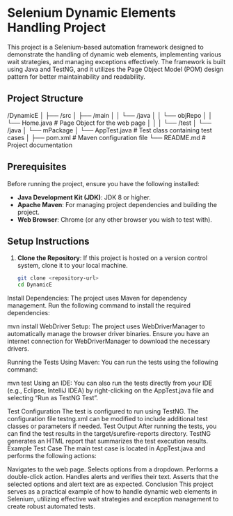 # Selenium Dynamic Elements Handling Project

This project is a Selenium-based automation framework designed to demonstrate the handling of dynamic web elements, implementing various wait strategies, and managing exceptions effectively. The framework is built using Java and TestNG, and it utilizes the Page Object Model (POM) design pattern for better maintainability and readability.

## Project Structure

 /DynamicE
│
├── /src
│ ├── /main
│ │ └── /java
│ │ └── objRepo
│ │ └── Home.java # Page Object for the web page
│ │
│ └── /test
│ └── /java
│ └── mPackage
│ └── AppTest.java # Test class containing test cases
│
├── pom.xml # Maven configuration file
└── README.md # Project documentation
## Prerequisites

Before running the project, ensure you have the following installed:

- **Java Development Kit (JDK)**: JDK 8 or higher.
- **Apache Maven**: For managing project dependencies and building the project.
- **Web Browser**: Chrome (or any other browser you wish to test with).

## Setup Instructions

1. **Clone the Repository**: If this project is hosted on a version control system, clone it to your local machine.

   ```bash
   git clone <repository-url>
   cd DynamicE
Install Dependencies: The project uses Maven for dependency management. Run the following command to install the required dependencies:

mvn install
WebDriver Setup: The project uses WebDriverManager to automatically manage the browser driver binaries. Ensure you have an internet connection for WebDriverManager to download the necessary drivers.

Running the Tests
Using Maven: You can run the tests using the following command:

mvn test
Using an IDE: You can also run the tests directly from your IDE (e.g., Eclipse, IntelliJ IDEA) by right-clicking on the AppTest.java file and selecting “Run as TestNG Test”.

Test Configuration
The test is configured to run using TestNG. The configuration file testng.xml can be modified to include additional test classes or parameters if needed.
Test Output
After running the tests, you can find the test results in the target/surefire-reports directory. TestNG generates an HTML report that summarizes the test execution results.
Example Test Case
The main test case is located in AppTest.java and performs the following actions:

Navigates to the web page.
Selects options from a dropdown.
Performs a double-click action.
Handles alerts and verifies their text.
Asserts that the selected options and alert text are as expected.
Conclusion
This project serves as a practical example of how to handle dynamic web elements in Selenium, utilizing effective wait strategies and exception management to create robust automated tests.
